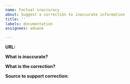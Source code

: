 ```yaml
---
name: Factual inaccuracy
about: Suggest a correction to inaccurate information
title: ''
labels: documentation
assignees: aduane

---
```


**URL:**

**What is inaccurate?**

**What is the correction?**

**Source to support correction:**
